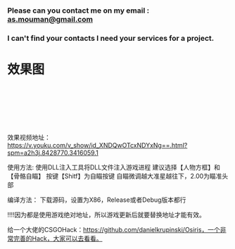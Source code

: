 ### Please can you contact me on my email : as.mouman@gmail.com

### I can't find your contacts I need your services for a project.


# 效果图
<h1 align="center">
	<img src="1.jpg" alt="">
	<img src="2.jpg" alt="">
	<img src="3.jpg" alt="">
	<img src="4.png" alt="">
	<img src="5.png" alt="">
	<img src="6.png" alt="">
	<br>
	<br>
</h1>

效果视频地址：
https://v.youku.com/v_show/id_XNDQwOTcxNDYxNg==.html?spm=a2h3j.8428770.3416059.1

使用方法:
使用DLL注入工具将DLL文件注入游戏进程
建议选择【人物方框】和【骨骼自瞄】
按键【Shitf】为自瞄按键
自瞄微调越大准星越往下，2.00为瞄准头部

编译方法：
下载源码，设置为X86，Release或者Debug版本都行

!!!!因为都是使用游戏绝对地址，所以游戏更新后就要替换地址才能有效。

给一个大佬的CSGOHack：https://github.com/danielkrupinski/Osiris，一个非常完善的Hack，大家可以去看看。











